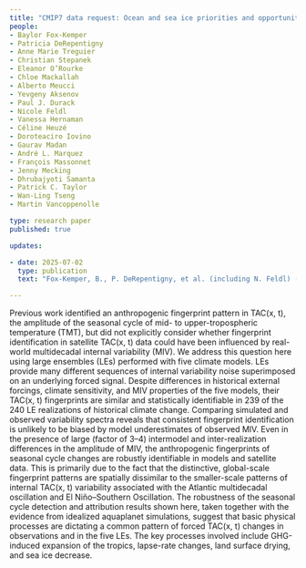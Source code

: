 ```yaml
---
title: "CMIP7 data request: Ocean and sea ice priorities and opportunities"
people:
- Baylor Fox-Kemper
- Patricia DeRepentigny
- Anne Marie Treguier
- Christian Stepanek
- Eleanor O’Rourke
- Chloe Mackallah
- Alberto Meucci
- Yevgeny Aksenov
- Paul J. Durack
- Nicole Feldl
- Vanessa Hernaman
- Céline Heuzé
- Doroteaciro Iovino
- Gaurav Madan
- André L. Marquez
- François Massonnet
- Jenny Mecking
- Dhrubajyoti Samanta
- Patrick C. Taylor
- Wan-Ling Tseng
- Martin Vancoppenolle

type: research paper
published: true

updates:

- date: 2025-07-02
  type: publication
  text: "Fox-Kemper, B., P. DeRepentigny, et al. (including N. Feldl) (2025), *EGUsphere*, [doi:10.5194/egusphere-2025-3083](https://doi.org/10.5194/egusphere-2025-3083)."

---
```


Previous work identified an anthropogenic fingerprint pattern in TAC(x, t), the amplitude of the seasonal cycle of mid- to upper-tropospheric temperature (TMT), but did not explicitly consider whether fingerprint identification in satellite TAC(x, t) data could have been influenced by real-world multidecadal internal variability (MIV). We address this question here using large ensembles (LEs) performed with five climate models. LEs provide many different sequences of internal variability noise superimposed on an underlying forced signal. Despite differences in historical external forcings, climate sensitivity, and MIV properties of the five models, their TAC(x, t) fingerprints are similar and statistically identifiable in 239 of the 240 LE realizations of historical climate change. Comparing simulated and observed variability spectra reveals that consistent fingerprint identification is unlikely to be biased by model underestimates of observed MIV. Even in the presence of large (factor of 3–4) intermodel and inter-realization differences in the amplitude of MIV, the anthropogenic fingerprints of seasonal cycle changes are robustly identifiable in models and satellite data. This is primarily due to the fact that the distinctive, global-scale fingerprint patterns are spatially dissimilar to the smaller-scale patterns of internal TAC(x, t) variability associated with the Atlantic multidecadal oscillation and El Niño–Southern Oscillation. The robustness of the seasonal cycle detection and attribution results shown here, taken together with the evidence from idealized aquaplanet simulations, suggest that basic physical processes are dictating a common pattern of forced TAC(x, t) changes in observations and in the five LEs. The key processes involved include GHG-induced expansion of the tropics, lapse-rate changes, land surface drying, and sea ice decrease.

